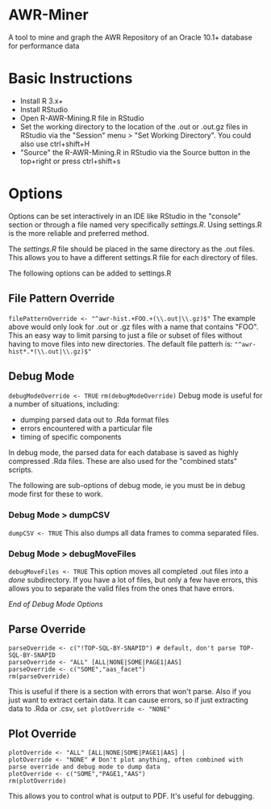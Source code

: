 AWR-Miner
=========

A tool to mine and graph the AWR Repository of an Oracle 10.1+ database for performance data 

# Basic Instructions
- Install R 3.x+
- Install RStudio
- Open R-AWR-Mining.R file in RStudio
- Set the working directory to the location of the .out or .out.gz files in RStudio via the "Session" menu > "Set Working Directory". You could also use ctrl+shift+H
- "Source" the R-AWR-Mining.R in RStudio via the Source button in the top+right or press ctrl+shift+s

# Options
Options can be set interactively in an IDE like RStudio in the "console" section or through a file named very specifically *settings.R*. Using settings.R is the more reliable and preferred method. 

The *settings.R* file should be placed in the same directory as the .out files. This allows you to have a different settings.R file for each directory of files.

The following options can be added to settings.R

## File Pattern Override
`filePatternOverride <- "^awr-hist.+FOO.+(\\.out|\\.gz)$"`
The example above would only look for .out or .gz files with a name that contains "FOO". This an easy way to limit parsing to just a file or subset of files without having to move files into new directories. The default file patterh is:
`"^awr-hist*.*(\\.out|\\.gz)$"`


## Debug Mode
`debugModeOverride <- TRUE`
`rm(debugModeOverride)`
Debug mode is useful for a number of situations, including:
- dumping parsed data out to .Rda format files
- errors encountered with a particular file
- timing of specific components

In debug mode, the parsed data for each database is saved as highly compressed .Rda files. These are also used for the "combined stats" scripts.

The following are sub-options of debug mode, ie you must be in debug mode first for these to work.
### Debug Mode > dumpCSV
`dumpCSV <- TRUE`
This also dumps all data frames to comma separated files.

### Debug Mode > debugMoveFiles
`debugMoveFiles <- TRUE`
This option moves all completed .out files into a *done* subdirectory. If you have a lot of files, but only a few have errors, this allows you to separate the valid files from the ones that have errors. 

*End of Debug Mode Options*

## Parse Override
```
parseOverride <- c("!TOP-SQL-BY-SNAPID") # default, don't parse TOP-SQL-BY-SNAPID
parseOverride <- "ALL" [ALL|NONE|SOME|PAGE1|AAS]
parseOverride <- c("SOME","aas_facet")
rm(parseOverride)
```
This is useful if there is a section with errors that won't parse. Also if you just want to extract certain data. It can cause errors, so if just extracting data to .Rda or .csv, `set plotOverride <- "NONE"`


## Plot Override
```
plotOverride <- "ALL" [ALL|NONE|SOME|PAGE1|AAS] | 
plotOverride <- "NONE" # Don't plot anything, often combined with parse override and debug mode to dump data
plotOverride <- c("SOME","PAGE1,"AAS")
rm(plotOverride)
```
This allows you to control what is output to PDF. It's useful for debugging. 
